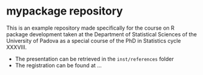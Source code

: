 # mypackage repository

This is an example repository made specifically for the course on R package
development taken at the Department of Statistical Sciences of the University
of Padova as a special course of the PhD in Statistics cycle XXXVIII.

* The presentation can be retrieved in the `inst/references` folder
* The registration can be found at ...
